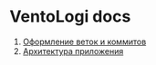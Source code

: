 # VentoLogi docs

1) [Оформление веток и коммитов](docs/git.md)
2) [Архитектура приложения](https://habr.com/ru/companies/doubletapp/articles/870236/)
